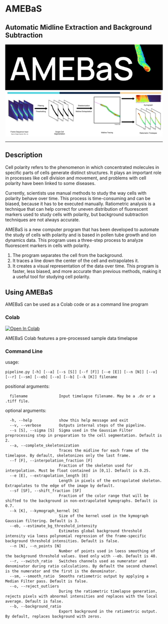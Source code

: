 # AMEBaS
## Automatic Midline Extraction and Background Subtraction

<p align="center">
  <img  src="https://raw.githubusercontent.com/badain/amebas/main/amebas_banner.gif">
  <img  src="https://raw.githubusercontent.com/badain/amebas/main/pipeline_banner.png">
</p>

---------------------------------------

## Description
Cell polarity refers to the phenomenon in which concentrated molecules in specific parts of cells generate distinct structures. It plays an important role in processes like cell division and movement, and problems with cell polarity have been linked to some diseases.

Currently, scientists use manual methods to study the way cells with polarity behave over time. This process is time-consuming and can be biased, because it has to be executed manually. Ratiometric analysis is a technique that can help correct for uneven distribution of fluorescent markers used to study cells with polarity, but background subtraction techniques are not always accurate.

AMEBaS is a new computer program that has been developed to automate the study of cells with polarity and is based in pollen tube growth and ion dynamics data. This program uses a three-step process to analyze fluorescent markers in cells with polarity.
1. The program separates the cell from the background.
2. It traces a line down the center of the cell and extrapolates it.
3. It creates a visual representation of the data over time.
This program is faster, less biased, and more accurate than previous methods, making it a useful tool for studying cell polarity.

## Using AMEBaS
AMEBaS can be used as a Colab code or as a command line program

### Colab
[![Open In Colab](https://colab.research.google.com/assets/colab-badge.svg)](https://colab.research.google.com/github/badain/amebas/blob/main/AMEBAS_Colab.ipynb)

AMEBaS Colab features a pre-processed sample data timelapse


### Command Line
usage:
```
pipeline.py [-h] [--a] [--s [S]] [--f [F]] [--e [E]] [--n [N]] [--v] [--r] [--sm] [--eb] [--o] [--b] [--k [K]] filename
```

positional arguments:
```
  filename              Input timelapse filename. May be a .dv or a .tiff file.
```

optional arguments:
```
  -h, --help            show this help message and exit
  --v, --verbose        Outputs internal steps of the pipeline.
  --s [S], --sigma [S]  Sigma used in the Gaussian Filter preprocessing step in preparation to the cell segmentation. Default is 2.
  --a, --complete_skeletonization
                        Traces the midline for each frame of the timelapse. By default, skeletonizes only the last frame.
  --f [F], --interpolation_fraction [F]
                        Fraction of the skeleton used for interpolation. Must be float contained in [0,1]. Default is 0.25.
  --e [E], --extrapolation_length [E]
                        Length in pixels of the extrapolated skeleton. Extrapolates to the edge of the image by default.
  --sf [SF], --shift_fraction [SF]
                        Fraction of the color range that will be shifted to the background in non-extrapolated kymographs. Default is 0.7.
  --k [K], --kymograph_kernel [K]
                        Size of the kernel used in the kymograph Gaussian filtering. Default is 3.
  --eb, --estimate_bg_threshold_intensity
                        Estimates global background threshold intensity via loess polynomial regression of the frame-specific background threshold intensities. Default is false.
  --n [N], --n_points [N]
                        Number of points used in loess smoothing of the background threshold values. Used only with --eb. Default is 40.
  --r, --switch_ratio   Switches channels used as numerator and denominator during ratio calculations. By default the second channel is the numerator and the first is the denominator.
  --sm, --smooth_ratio  Smooths ratiometric output by applying a Median Filter pass. Default is false.
  --o, --reject_outliers
                        During the ratiometric timelapse generation, rejects pixels with abnormal intensities and replaces with the local average. Default is false.
  --b, --background_ratio
                        Export background in the ratiometric output. By default, replaces background with zeros.
```
